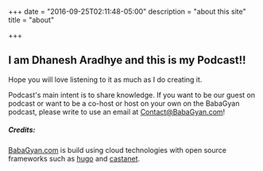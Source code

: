 +++
date = "2016-09-25T02:11:48-05:00"
description = "about this site"
title = "about"

+++

## I am Dhanesh Aradhye and this is my Podcast!!
Hope you will love listening to it as much as I do creating it.

Podcast's main intent is to share knowledge. If you want to be our guest on podcast or want to be a co-host or host on your own on the BabaGyan podcast, please write to use an email at Contact@BabaGyan.com!




























##### Credits:

[BabaGyan.com](http://BabaGyan.com) is build using cloud technologies with open source frameworks such as [hugo](https://github.com/dhanesh-aradhye/hugo) and [castanet](https://github.com/dhanesh-aradhye/castanet).